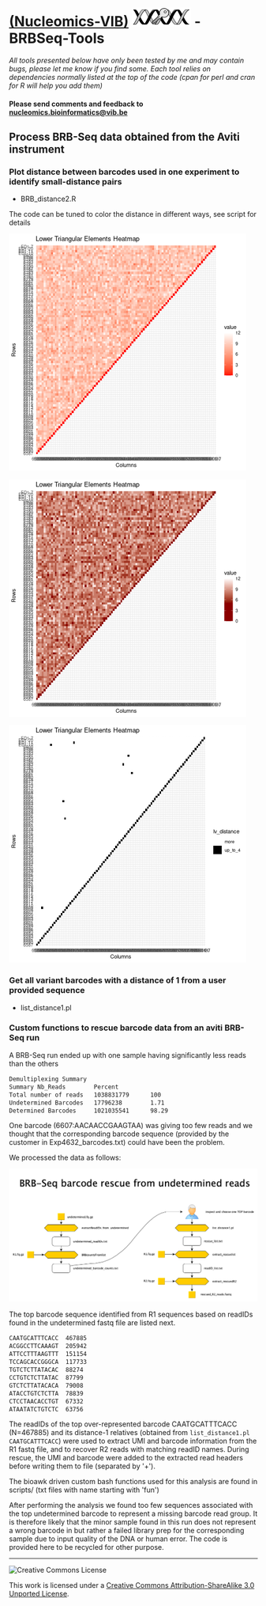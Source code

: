 [(Nucleomics-VIB)](https://github.com/Nucleomics-VIB)
![BRBseq-tools](pictures/ngstools.png) - BRBSeq-Tools
==========

*All tools presented below have only been tested by me and may contain bugs, please let me know if you find some. Each tool relies on dependencies normally listed at the top of the code (cpan for perl and cran for R will help you add them)*

<h4>Please send comments and feedback to <a href="mailto:nucleomics.bioinformatics@vib.be">nucleomics.bioinformatics@vib.be</a></h4>

## Process BRB-Seq data obtained from the Aviti instrument

### Plot distance between barcodes used in one experiment to identify small-distance pairs

* BRB_distance2.R

The code can be tuned to color the distance in different ways, see script for details

![distance_gradient_plot](pictures/distance_gradient_plot.png)

![distance_gradient_plot_mid5](pictures/distance_gradient_plot_mid5.png)

![distance_gradient_plot_auto](pictures/distance_gradient_plot_auto.png)

### Get all variant barcodes with a distance of 1 from a user provided sequence

* list_distance1.pl

### Custom functions to rescue barcode data from an aviti BRB-Seq run

A BRB-Seq run ended up with one sample having significantly less reads than the others

```
Demultiplexing Summary
Summary Nb_Reads        Percent
Total number of reads   1038831779      100
Undetermined Barcodes   17796238        1.71
Determined Barcodes     1021035541      98.29
```

One barcode (6607:AACAACCGAAGTAA) was giving too few reads and we thought that the corresponding barcode sequence (provided by the customer in Exp4632_barcodes.txt) could have been the problem.

We processed the data as follows:

![BRBSeq_rescue](pictures/BRBSeq_rescue.png)

The top barcode sequence identified from R1 sequences based on readIDs found in the undetermined fastq file are listed next.

```
CAATGCATTTCACC  467885
ACGGCCTTCAAAGT  205942
ATTCCTTTAAGTTT  151154
TCCAGCACCGGGCA  117733
TGTCTCTTATACAC  88274
CCTGTCTCTTATAC  87799
GTCTCTTATACACA  79008
ATACCTGTCTCTTA  78839
CTCCTAACACCTGT  67332
ATAATATCTGTCTC  63756
```

The readIDs of the top over-represented barcode CAATGCATTTCACC (N=467885) and its distance-1 relatives (obtained from ```list_distance1.pl CAATGCATTTCACC```) were used to extract UMI and barcode information from the R1 fastq file, and to recover R2 reads with matching readID names.
During rescue, the UMI and barcode were added to the extracted read headers before writing them to file (separated by '+').

The bioawk driven custom bash functions used for this analysis are found in scripts/ (txt files with name starting with 'fun')

After performing the analysis we found too few sequences associated with the top undetermined barcode to represent a missing barcode read group. It is therefore likely that the minor sample found in this run does not represent a wrong barcode in but rather a failed library prep for the corresponding sample due to input quality of the DNA or human error.
The code is provided here to be recycled for other purpose.

<hr>

![Creative Commons License](http://i.creativecommons.org/l/by-sa/3.0/88x31.png?raw=true)

This work is licensed under a [Creative Commons Attribution-ShareAlike 3.0 Unported License](http://creativecommons.org/licenses/by-sa/3.0/).


